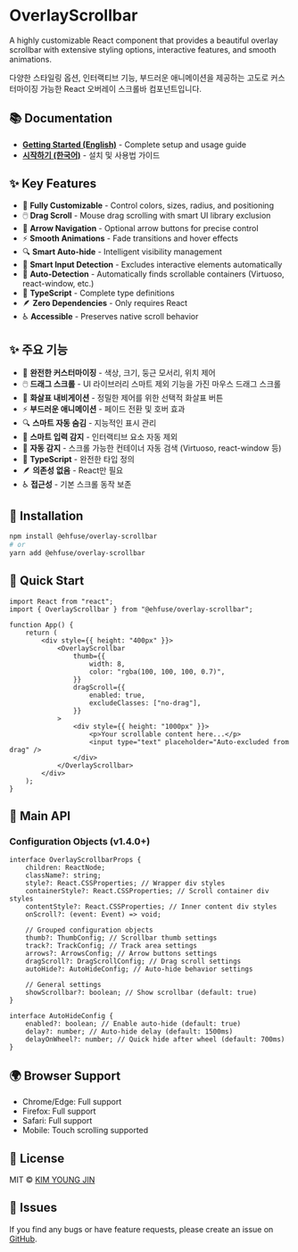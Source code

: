 # OverlayScrollbar

A highly customizable React component that provides a beautiful overlay scrollbar with extensive styling options, interactive features, and smooth animations.

다양한 스타일링 옵션, 인터랙티브 기능, 부드러운 애니메이션을 제공하는 고도로 커스터마이징 가능한 React 오버레이 스크롤바 컴포넌트입니다.

## 📚 Documentation

-   **[Getting Started (English)](https://github.com/ehfuse/overlay-scrollbar/blob/main/docs/getting-started-en.md)** - Complete setup and usage guide
-   **[시작하기 (한국어)](https://github.com/ehfuse/overlay-scrollbar/blob/main/docs/getting-started-ko.md)** - 설치 및 사용법 가이드

## ✨ Key Features

-   🎨 **Fully Customizable** - Control colors, sizes, radius, and positioning
-   🖱️ **Drag Scroll** - Mouse drag scrolling with smart UI library exclusion
-   🏹 **Arrow Navigation** - Optional arrow buttons for precise control
-   ⚡ **Smooth Animations** - Fade transitions and hover effects
-   🔍 **Smart Auto-hide** - Intelligent visibility management
-   🧠 **Smart Input Detection** - Excludes interactive elements automatically
-   🤖 **Auto-Detection** - Automatically finds scrollable containers (Virtuoso, react-window, etc.)
-   🔧 **TypeScript** - Complete type definitions
-   🪶 **Zero Dependencies** - Only requires React
-   ♿ **Accessible** - Preserves native scroll behavior

## ✨ 주요 기능

-   🎨 **완전한 커스터마이징** - 색상, 크기, 둥근 모서리, 위치 제어
-   🖱️ **드래그 스크롤** - UI 라이브러리 스마트 제외 기능을 가진 마우스 드래그 스크롤
-   🏹 **화살표 내비게이션** - 정밀한 제어를 위한 선택적 화살표 버튼
-   ⚡ **부드러운 애니메이션** - 페이드 전환 및 호버 효과
-   🔍 **스마트 자동 숨김** - 지능적인 표시 관리
-   🧠 **스마트 입력 감지** - 인터랙티브 요소 자동 제외
-   🤖 **자동 감지** - 스크롤 가능한 컨테이너 자동 검색 (Virtuoso, react-window 등)
-   🔧 **TypeScript** - 완전한 타입 정의
-   🪶 **의존성 없음** - React만 필요
-   ♿ **접근성** - 기본 스크롤 동작 보존

## 🚀 Installation

```bash
npm install @ehfuse/overlay-scrollbar
# or
yarn add @ehfuse/overlay-scrollbar
```

## 📖 Quick Start

```tsx
import React from "react";
import { OverlayScrollbar } from "@ehfuse/overlay-scrollbar";

function App() {
    return (
        <div style={{ height: "400px" }}>
            <OverlayScrollbar
                thumb={{
                    width: 8,
                    color: "rgba(100, 100, 100, 0.7)",
                }}
                dragScroll={{
                    enabled: true,
                    excludeClasses: ["no-drag"],
                }}
            >
                <div style={{ height: "1000px" }}>
                    <p>Your scrollable content here...</p>
                    <input type="text" placeholder="Auto-excluded from drag" />
                </div>
            </OverlayScrollbar>
        </div>
    );
}
```

## 🎯 Main API

### Configuration Objects (v1.4.0+)

```tsx
interface OverlayScrollbarProps {
    children: ReactNode;
    className?: string;
    style?: React.CSSProperties; // Wrapper div styles
    containerStyle?: React.CSSProperties; // Scroll container div styles
    contentStyle?: React.CSSProperties; // Inner content div styles
    onScroll?: (event: Event) => void;

    // Grouped configuration objects
    thumb?: ThumbConfig; // Scrollbar thumb settings
    track?: TrackConfig; // Track area settings
    arrows?: ArrowsConfig; // Arrow buttons settings
    dragScroll?: DragScrollConfig; // Drag scroll settings
    autoHide?: AutoHideConfig; // Auto-hide behavior settings

    // General settings
    showScrollbar?: boolean; // Show scrollbar (default: true)
}

interface AutoHideConfig {
    enabled?: boolean; // Enable auto-hide (default: true)
    delay?: number; // Auto-hide delay (default: 1500ms)
    delayOnWheel?: number; // Quick hide after wheel (default: 700ms)
}
```

## 🌍 Browser Support

-   Chrome/Edge: Full support
-   Firefox: Full support
-   Safari: Full support
-   Mobile: Touch scrolling supported

## 📄 License

MIT © [KIM YOUNG JIN](mailto:ehfuse@gmail.com)

## 🐛 Issues

If you find any bugs or have feature requests, please create an issue on [GitHub](https://github.com/ehfuse/overlay-scrollbar/issues).
